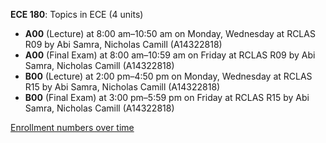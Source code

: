 **ECE 180**: Topics in ECE (4 units)

- **A00** (Lecture) at 8:00 am–10:50 am on Monday, Wednesday at RCLAS R09 by Abi Samra, Nicholas Camill (A14322818)
- **A00** (Final Exam) at 8:00 am–10:59 am on Friday at RCLAS R09 by Abi Samra, Nicholas Camill (A14322818)
- **B00** (Lecture) at 2:00 pm–4:50 pm on Monday, Wednesday at RCLAS R15 by Abi Samra, Nicholas Camill (A14322818)
- **B00** (Final Exam) at 3:00 pm–5:59 pm on Friday at RCLAS R15 by Abi Samra, Nicholas Camill (A14322818)

[Enrollment numbers over time](./ECE180.tsv)
